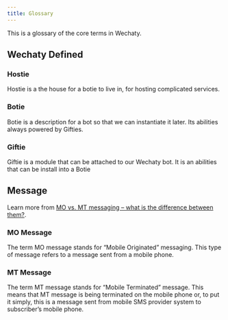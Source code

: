 ```yaml
---
title: Glossary
---
```


This is a glossary of the core terms in Wechaty.

## Wechaty Defined

### Hostie

Hostie is a the house for a botie to live in, for hosting complicated services.

### Botie

Botie is a description for a bot so that we can instantiate it later. Its abilities always powered by Gifties.

### Giftie

Giftie is a module that can be attached to our Wechaty bot. It is an abilities that can be install into a Botie

## Message

Learn more from [MO vs. MT messaging – what is the difference between them?](https://www.horisen.com/en/blog/mo-vs-mt-messaging-what-is-the-difference-between-them).

### MO Message

The term MO message stands for “Mobile Originated” messaging. This type of message refers to a message sent from a mobile phone.

### MT Message

The term MT message stands for “Mobile Terminated” message. This means that MT message is being terminated on the mobile phone or, to put it simply, this is a message sent from mobile SMS provider system to subscriber’s mobile phone.
